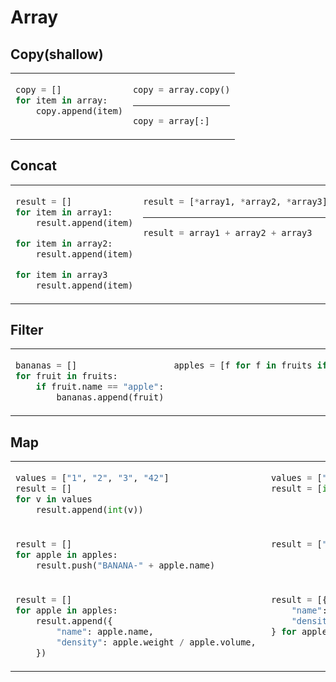 # Array
## Copy(shallow)
<table><tbody>
<tr><!-- ugly --><td valign="top">

```python
copy = []
for item in array:
    copy.append(item)
```
</td><!-- beautiful --><td valign="top">

```python
copy = array.copy()
```
---
```python
copy = array[:]
```
</td></tr>
</tbody></table>


## Concat
<table><tbody>
<tr><!-- ugly --><td valign="top">

```python
result = []
for item in array1:
    result.append(item)

for item in array2:
    result.append(item)

for item in array3
    result.append(item)
```
</td><!-- beautiful --><td valign="top">

```python
result = [*array1, *array2, *array3]
```
---
```python
result = array1 + array2 + array3
```
</td></tr>
</tbody></table>


## Filter
<table><tbody>
<tr><!-- ugly --><td valign="top">

```python
bananas = []
for fruit in fruits:
    if fruit.name == "apple":
        bananas.append(fruit)
```
</td><!-- beautiful --><td valign="top">

```python
apples = [f for f in fruits if f.name == "apple"]
```
</td></tr>
</tbody></table>


## Map
<table><tbody>
<tr><!-- ugly --><td valign="top">

```python
values = ["1", "2", "3", "42"]
result = []
for v in values
    result.append(int(v))
```
</td><!-- beautiful --><td valign="top">

```python
values = ["1", "2", "3", "42"]
result = [int(v) for v in values]
```
</td></tr>
<tr><!-- ugly --><td valign="top">

```python
result = []
for apple in apples:
    result.push("BANANA-" + apple.name)
```
</td><!-- beautiful --><td valign="top">

```python
result = ["Apple-" + apple.name for apple in apples]
```
</td></tr>
<tr><!-- ugly --><td valign="top">

```python
result = []
for apple in apples:
    result.append({
        "name": apple.name,
        "density": apple.weight / apple.volume, 
    })
```
</td><!-- beautiful --><td valign="top">

```python
result = [{
    "name": apple.name,
    "density": apple.weight / apple.volume, 
} for apple in apples]
```
</td></tr>
</tbody></table>
